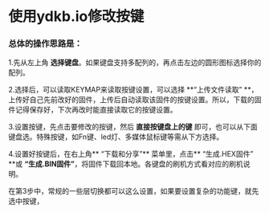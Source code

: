 # 使用ydkb.io修改按键

### 总体的操作思路是：

1.先从左上角 **选择键盘**。如果键盘支持多配列的，再点击左边的圆形图标选择你的配列。

2.选择后，可以读取KEYMAP来读取按键设置，可以选择 **“上传文件读取” **，上传好自己先前改好的固件，上传后自动读取该固件的按键设置。所以，下载的固件记得保存好，下次再改时能直接读取它的按键设置。

3.设置按键，先点击要修改的按键，然后 **直接按键盘上的键** 即可，也可以从下面键盘选。特殊按键，如Fn键、led灯、多媒体鼠标键等需从下方选择。

4.设置好按键后，在右上角** “下载和分享”** 菜单里，点击** “生成.HEX固件” **或 **“生成.BIN固件”**，将固件下载回本地。各键盘的刷机方式看对应的刷机说明。



在第3步中，常规的一些层切换都可以这么设置，如果要设置复杂的功能键，就先选中按键，

